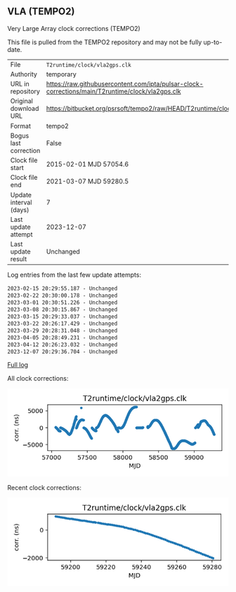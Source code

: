 
## VLA (TEMPO2)

Very Large Array clock corrections (TEMPO2)

This file is pulled from the TEMPO2 repository and may not be fully
up-to-date.

|     |     |
|:--- |:--- |
| File | `T2runtime/clock/vla2gps.clk` |
| Authority | temporary |
| URL in repository | <https://raw.githubusercontent.com/ipta/pulsar-clock-corrections/main/T2runtime/clock/vla2gps.clk> |
| Original download URL | <https://bitbucket.org/psrsoft/tempo2/raw/HEAD/T2runtime/clock/vla2gps.clk> |
| Format | tempo2 |
| Bogus last correction | False |
| Clock file start | 2015-02-01 MJD 57054.6 |
| Clock file end | 2021-03-07 MJD 59280.5 |
| Update interval (days) | 7 |
| Last update attempt | 2023-12-07 |
| Last update result | Unchanged |

Log entries from the last few update attempts:
```
2023-02-15 20:29:55.187 - Unchanged
2023-02-22 20:30:00.178 - Unchanged
2023-03-01 20:30:51.226 - Unchanged
2023-03-08 20:30:15.867 - Unchanged
2023-03-15 20:29:33.037 - Unchanged
2023-03-22 20:26:17.429 - Unchanged
2023-03-29 20:28:31.048 - Unchanged
2023-04-05 20:28:49.231 - Unchanged
2023-04-12 20:26:23.032 - Unchanged
2023-12-07 20:29:36.704 - Unchanged
```
[Full log](https://raw.githubusercontent.com/ipta/pulsar-clock-corrections/main/log/T2runtime/clock/vla2gps.clk.log)


All clock corrections:

![plot of all clock corrections](vla2gps.clk.png "All corrections")

Recent clock corrections:

![plot of recent clock corrections](vla2gps.clk.short.png "Recent corrections")

